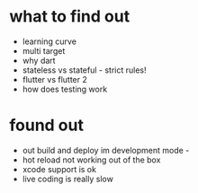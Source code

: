 # what to find out

* learning curve
* multi target
* why dart
* stateless vs stateful - strict rules!
* flutter vs flutter 2
* how does testing work

# found out

* out build and deploy im development mode -
* hot reload not working out of the box
* xcode support is ok
* live coding is really slow

# 
